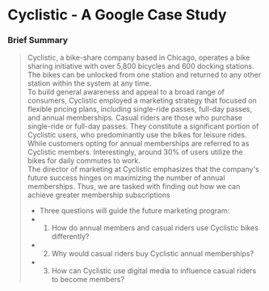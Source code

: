 # Cyclistic - A Google Case Study

### Brief Summary
>Cyclistic, a bike-share company based in Chicago, operates a bike sharing initiative with over 5,800 bicycles and 600 docking stations. The bikes can be unlocked from one station and returned to any other station within the system at any time.<br>
To build general awareness and appeal to a broad range of consumers, Cyclistic employed a marketing strategy that focused on flexible pricing plans, including single-ride passes, full-day passes, and annual memberships. Casual riders are those who purchase single-ride or full-day passes. They constitute a significant portion of Cyclistic users, who predominantly use the bikes for leisure rides. While customers opting for annual memberships are referred to as Cyclistic members. Interestingly, around 30% of users utilize the bikes for daily commutes to work.<br>
The director of marketing at Cyclistic emphasizes that the company's future success hinges on maximizing the number of annual memberships. Thus, we are tasked with finding out how we can achieve greater membership subscriptions
>* Three questions will guide the future marketing program:
>* 1. How do annual members and casual riders use Cyclistic bikes differently?
>* 2. Why would casual riders buy Cyclistic annual memberships?
>* 3. How can Cyclistic use digital media to influence casual riders to become members?

